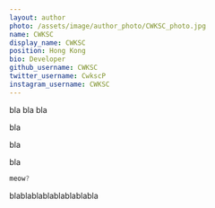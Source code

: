 ```yaml
---
layout: author
photo: /assets/image/author_photo/CWKSC_photo.jpg
name: CWKSC
display_name: CWKSC
position: Hong Kong
bio: Developer
github_username: CWKSC
twitter_username: CwkscP
instagram_username: CWKSC
---
```


bla bla bla

bla

bla

bla

```c++
meow?
```

blablablablablablablabla